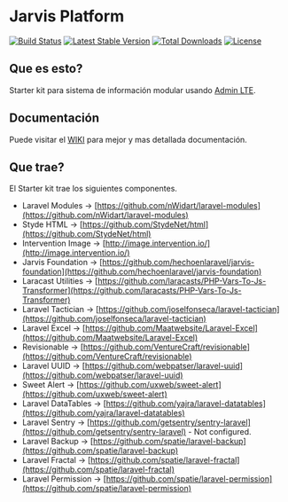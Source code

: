 # Jarvis Platform

[![Build Status](https://travis-ci.org/hechoenlaravel/jarvis-platform.svg)](https://travis-ci.org/hechoenlaravel/jarvis-platform)
[![Latest Stable Version](https://poser.pugx.org/hechoenlaravel/jarvis-platform/v/stable.svg)](https://packagist.org/packages/hechoenlaravel/jarvis-platform) 
[![Total Downloads](https://poser.pugx.org/hechoenlaravel/jarvis-platform/downloads.svg)](https://packagist.org/packages/hechoenlaravel/jarvis-platform) 
[![License](https://poser.pugx.org/hechoenlaravel/jarvis-platform/license.svg)](https://packagist.org/packages/hechoenlaravel/jarvis-platform)

## Que es esto?
Starter kit para sistema de información modular usando [Admin LTE](https://almsaeedstudio.com/preview).

## Documentación
 
Puede visitar el [WIKI](https://github.com/hechoenlaravel/jarvis-platform/wiki) para mejor y mas detallada documentación.

## Que trae?

El Starter kit trae los siguientes componentes.

 - Laravel Modules -> [https://github.com/nWidart/laravel-modules](https://github.com/nWidart/laravel-modules)
 - Styde HTML -> [https://github.com/StydeNet/html](https://github.com/StydeNet/html)
 - Intervention Image -> [http://image.intervention.io/](http://image.intervention.io/)
 - Jarvis Foundation -> [https://github.com/hechoenlaravel/jarvis-foundation](https://github.com/hechoenlaravel/jarvis-foundation)
 - Laracast Utilities -> [https://github.com/laracasts/PHP-Vars-To-Js-Transformer](https://github.com/laracasts/PHP-Vars-To-Js-Transformer)
 - Laravel Tactician -> [https://github.com/joselfonseca/laravel-tactician](https://github.com/joselfonseca/laravel-tactician)
 - Laravel Excel -> [https://github.com/Maatwebsite/Laravel-Excel](https://github.com/Maatwebsite/Laravel-Excel)
 - Revisionable -> [https://github.com/VentureCraft/revisionable](https://github.com/VentureCraft/revisionable)
 - Laravel UUID -> [https://github.com/webpatser/laravel-uuid](https://github.com/webpatser/laravel-uuid)
 - Sweet Alert -> [https://github.com/uxweb/sweet-alert](https://github.com/uxweb/sweet-alert)
 - Laravel DataTables -> [https://github.com/yajra/laravel-datatables](https://github.com/yajra/laravel-datatables)
 - Laravel Sentry -> [https://github.com/getsentry/sentry-laravel](https://github.com/getsentry/sentry-laravel) - Not configured.
 - Laravel Backup -> [https://github.com/spatie/laravel-backup](https://github.com/spatie/laravel-backup)
 - Laravel Fractal -> [https://github.com/spatie/laravel-fractal](https://github.com/spatie/laravel-fractal)
 - Laravel Permission -> [https://github.com/spatie/laravel-permission](https://github.com/spatie/laravel-permission)
 

